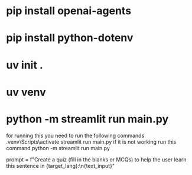 # pip install openai-agents
<!-- 🧠 Ye command `openai-agents` library install karti hai jo AI agents banane ke liye use hoti hai. 
is library ke zariye ap AI workflows (jaise translators, assistants, etc.) easily design kar sakti ho. -->

# pip install python-dotenv
<!-- 🧪 Ye command `.env` file ko read karne ke liye hoti hai jisme sensitive data hota hai jaise API keys. 
Iska faida ye hai ke API keys directly code me nahi likhte, .env file me save kar ke use secure rakhte hain. -->

# uv init .
<!-- 🧰 `uv` ek modern Python package manager hai (pip ki jagah use ho sakta hai).
`uv init .` command tumhare project ke liye virtual environment setup karta hai aur config files banata hai. -->

# uv venv
<!--  🔒 Ye command virtual environment banata hai jahan tumhare project ke dependencies install hongi.
Iska faida ye hai ke tumhara project doosre Python projects se isolated rehta hai. -->

# python -m streamlit run main.py 
 <!-- 📊 Ye command `Streamlit` app ko run karti hai.
`main.py` wo file hai jisme tumhara Streamlit-based web app likha hota hai.
Jab ye command chalayenge to browser me app open ho jata hai — jo interactive AI agent interface dikhata hai.  -->



for running this you need to run the following commands
.venv\Scripts\activate
streamlit run main.py if it is not working run this command python -m streamlit run main.py


prompt = f"Create a quiz (fill in the blanks or MCQs) to help the user learn this sentence in {target_lang}:\n{text_input}"